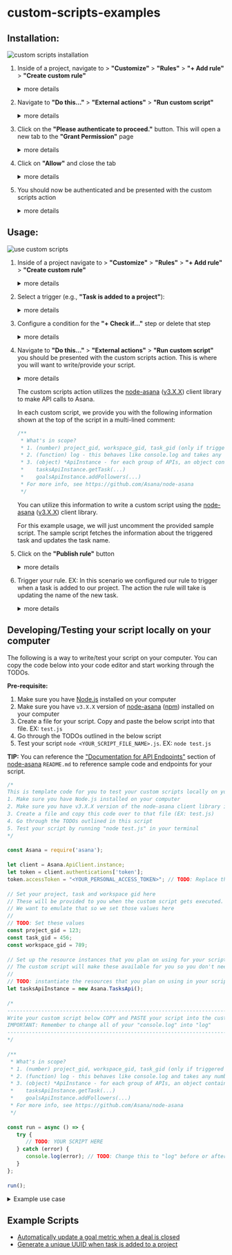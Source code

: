 # custom-scripts-examples

## Installation:
![custom scripts installation](images/installation/custom_scripts_installation.gif)
1. Inside of a project, navigate to > **"Customize"** > **"Rules"** > **"+ Add rule"** > **"Create custom rule"**
   <details>
   <summary>more details</summary>

   ![add a rule](images/installation/1.png)
   ![create a custom rule](images/installation/1(2).png)
   </details>
2. Navigate to **"Do this..."** > **"External actions"** > **"Run custom script"**
   <details>
   <summary>more details</summary>

   ![run custom script action](images/installation/2.png)
   </details>
3. Click on the **"Please authenticate to proceed."** button. This will open a new tab to the **"Grant Permission"** page
   <details>
   <summary>more details</summary>
   
   ![please authenticate to proceed](images/installation/3.png)
   </details>
4. Click on **"Allow"** and close the tab
   <details>
   <summary>more details</summary>
   
   ![grant permission allow button](images/installation/4.png)
   ![close tab](images/installation/4(2).png)
   </details>
5. You should now be authenticated and be presented with the custom scripts action
   <details>
   <summary>more details</summary>
   
   ![run custom script action page](images/installation/5.png)
   </details>

## Usage:
![use custom scripts](images/installation/use_custom_scripts.gif)
1. Inside of a project navigate to > **"Customize"** > **"Rules"** > **"+ Add rule"** > **"Create custom rule"**
   <details>
   <summary>more details</summary>
   
   ![add a rule](images/installation/1.png)
   ![create a custom rule](images/installation/1(2).png)
   </details>
2. Select a trigger (e.g., **"Task is added to a project"**):
   <details>
   <summary>more details</summary>
   
   ![add a rule](images/usage/2.png)
   </details>
3. Configure a condition for the **"+ Check if..."** step or delete that step
   <details>
   <summary>more details</summary>
   
   ![configure or delete condition](images/usage/3.png)
   </details>
4. Navigate to  **"Do this..."** > **"External actions"** > **"Run custom script"** you should be presented with the custom scripts action.
   This is where you will want to write/provide your script.
   <details>
   <summary>more details</summary>
   
   ![run custom script action](images/usage/4.png)
   ![sample script](images/usage/4(2).png)
   ![uncommented sample script](images/usage/4(3).png)
   </details>
   
   The custom scripts action utilizes the [node-asana](https://github.com/Asana/node-asana) ([v3.X.X](https://www.npmjs.com/package/asana)) client library to make API calls to Asana.
   
   In each custom script, we provide you with the following information shown at the top of the script in a multi-lined comment:
   ```javascript
   /**
    * What's in scope?
    * 1. (number) project_gid, workspace_gid, task_gid (only if triggered on a task)
    * 2. (function) log - this behaves like console.log and takes any number of parameters
    * 3. (object) *ApiInstance - for each group of APIs, an object containing functions to call the APIs; for example:
    *    tasksApiInstance.getTask(...)
    *    goalsApiInstance.addFollowers(...)
    * For more info, see https://github.com/Asana/node-asana
    */
   ```

   You can utilize this information to write a custom script using the [node-asana](https://github.com/Asana/node-asana) ([v3.X.X](https://www.npmjs.com/package/asana)) client library.
   
   For this example usage, we will just uncomment the provided sample script. The sample script fetches the information about the triggered task and updates the task name.
5. Click on the **"Publish rule"** button
   <details>
   <summary>more details</summary>
   
   ![publish rule](images/usage/5.png)
   </details>
6. Trigger your rule. EX: In this scenario we configured our rule to trigger when a task is added to our project. The action the rule will take is updating the name of the new task.
   <details>
   <summary>more details</summary>
   
   ![custom script rule triggered](images/usage/6.png)
   ![custom script rule ran](images/usage/6(2).png)
   </details>

## Developing/Testing your script locally on your computer

The following is a way to write/test your script on your computer. You can copy the code below into your code editor and start working through the TODOs.

**Pre-requisite:**
1. Make sure you have [Node.js](https://nodejs.org/en/download) installed on your computer 
2. Make sure you have `v3.X.X` version of [node-asana](https://github.com/Asana/node-asana) ([npm](https://www.npmjs.com/package/asana)) installed on your computer
3. Create a file for your script. Copy and paste the below script into that file. EX: `test.js`
4. Go through the TODOs outlined in the below script
5. Test your script `node <YOUR_SCRIPT_FILE_NAME>.js`. EX: `node test.js`

**TIP:** You can reference the ["Documentation for API Endpoints"](https://github.com/Asana/node-asana?tab=readme-ov-file#documentation-for-api-endpoints) section of [node-asana](https://github.com/Asana/node-asana) `README.md` to reference sample code and endpoints for your script.

```javascript
/*
This is template code for you to test your custom scripts locally on your computer
1. Make sure you have Node.js installed on your computer
2. Make sure you have v3.X.X version of the node-asana client library installed on your computer
3. Create a file and copy this code over to that file (EX: test.js)
4. Go through the TODOs outlined in this script
5. Test your script by running "node test.js" in your terminal
*/

const Asana = require('asana');

let client = Asana.ApiClient.instance;
let token = client.authentications['token'];
token.accessToken = "<YOUR_PERSONAL_ACCESS_TOKEN>"; // TODO: Replace this with your Personal Access Token (PAT)

// Set your project, task and workspace gid here
// These will be provided to you when the custom script gets executed.
// We want to emulate that so we set those values here
//
// TODO: Set these values
const project_gid = 123;
const task_gid = 456;
const workspace_gid = 789;

// Set up the resource instances that you plan on using for your script here
// The custom script will make these available for you so you don't need to worry about
//
// TODO: instantiate the resources that you plan on using in your script
let tasksApiInstance = new Asana.TasksApi();

/*
----------------------------------------------------------------------------------------
Write your custom script below COPY and PASTE your script into the custom script rule.
IMPORTANT: Remember to change all of your "console.log" into "log"
----------------------------------------------------------------------------------------
*/

/**
 * What's in scope?
 * 1. (number) project_gid, workspace_gid, task_gid (only if triggered on a task)
 * 2. (function) log - this behaves like console.log and takes any number of parameters
 * 3. (object) *ApiInstance - for each group of APIs, an object containing functions to call the APIs; for example:
 *    tasksApiInstance.getTask(...)
 *    goalsApiInstance.addFollowers(...)
 * For more info, see https://github.com/Asana/node-asana
 */

const run = async () => {
   try {
      // TODO: YOUR SCRIPT HERE
   } catch (error) {
      console.log(error); // TODO: Change this to "log" before or after copy paste to custom script rule
   }
};

run();

```

<details>
<summary>Example use case</summary>

```javascript
/*
This is template code for you to test your custom scripts locally on your computer
1. Make sure you have Node.js installed on your computer
2. Make sure you have v3.X.X version of the node-asana client library installed on your computer
3. Create a file and copy this code over to that file (EX: test.js)
4. Go through the TODOs outlined in this script
5. Test your script by running "node test.js" in your terminal
*/

const Asana = require('asana');

let client = Asana.ApiClient.instance;
let token = client.authentications['token'];
token.accessToken = "<YOUR_PERSONAL_ACCESS_TOKEN>"; // TODO: Replace this with your Personal Access Token (PAT)

// Set your project, task and workspace gid here
// These will be provided to you when the custom script gets executed.
// We want to emulate that so we set those values here
//
// TODO: Set these values
const project_gid = 123;
const task_gid = 456;
const workspace_gid = 789;

// Set up the resource instances that you plan on using for your script here
// The custom script will make these available for you so you don't need to worry about
//
// TODO: instantiate the resources that you plan on using in your script
let tasksApiInstance = new Asana.TasksApi();

/*
----------------------------------------------------------------------------------------
Write your custom script below COPY and PASTE your script into the custom script rule.
IMPORTANT: Remember to change all of your "console.log" into "log"
----------------------------------------------------------------------------------------
*/

/**
 * What's in scope?
 * 1. (number) project_gid, workspace_gid, task_gid (only if triggered on a task)
 * 2. (function) log - this behaves like console.log and takes any number of parameters
 * 3. (object) *ApiInstance - for each group of APIs, an object containing functions to call the APIs; for example:
 *    tasksApiInstance.getTask(...)
 *    goalsApiInstance.addFollowers(...)
 * For more info, see https://github.com/Asana/node-asana
 */

const run = async () => {
    try {
        // Generate a random number
        const randomNum = Math.random();
        
        // Get information about the triggered task
        const task = await tasksApiInstance.getTask(task_gid, {});
        
        // Update the task name. Append random number to name of the triggered task
        await tasksApiInstance.updateTask(
            {
                data: {
                    name: `${task.data.name} - ${randomNum}`
                }
            },
            task_gid
        );
    } catch (error) {
        console.log(error); // TODO: Change this to "log" before or after copy paste to custom script rule
    }
};

run();
```

![develop script locally 1](images/usage/develop_locally_1.png)
![develop script locally 2](images/usage/develop_locally_2.png)
</details>

## Example Scripts

- [Automatically update a goal metric when a deal is closed](example_scripts/update_goal_metric.md)
- [Generate a unique UUID when task is added to a project](example_scripts/generate_unique_uuid.md)
